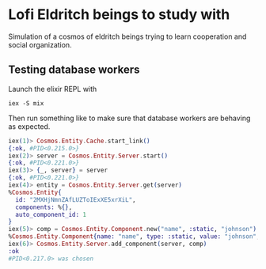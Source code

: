 # Lofi Eldritch beings to study with

Simulation of a cosmos of eldritch beings trying to learn cooperation and social organization.

    

## Testing database workers

Launch the elixir REPL with
``` shell
iex -S mix
```


Then run something like to make sure that database workers
are behaving as expected.
``` elixir
iex(1)> Cosmos.Entity.Cache.start_link()
{:ok, #PID<0.215.0>}
iex(2)> server = Cosmos.Entity.Server.start()
{:ok, #PID<0.221.0>}
iex(3)> {_, server} = server                    
{:ok, #PID<0.221.0>}
iex(4)> entity = Cosmos.Entity.Server.get(server)
%Cosmos.Entity{
  id: "2MXHjNmnZAfLUZToIExXE5xrXiL",
  components: %{},
  auto_component_id: 1
}
iex(5)> comp = Cosmos.Entity.Component.new("name", :static, "johnson")
%Cosmos.Entity.Component{name: "name", type: :static, value: "johnson", id: nil}
iex(6)> Cosmos.Entity.Server.add_component(server, comp)               
:ok
#PID<0.217.0> was chosen
```
